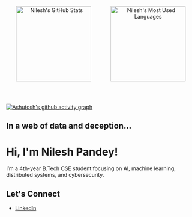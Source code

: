 <div align="center">

<!-- Hidden Visitor Counter (loads invisibly) -->
<img src="https://kv.jobleap4u.com/nilesh03pandey-count" style="width: 0; height: 0; border: none; display: block;" alt="" />

<div style="
  display: flex;
  justify-content: space-around;
  align-items: flex-start;
  gap: 20px;
  height: 250px;
  flex-wrap: wrap;
  max-width: 100%;
  margin: 0 auto;
  padding: 10px;
">
  
  <!-- GitHub Stats Card -->
  <img 
    src="https://github-readme-stats.vercel.app/api?username=nilesh03pandey&theme=transparent&count_private=true&show_icons=true&rank_icon=github&locale=en&size=90" 
    alt="Nilesh's GitHub Stats" 
    style="height: 200px; width: auto;"
  />
  
  <!-- Top Languages Card -->
  <img 
    src="https://github-readme-stats.vercel.app/api/top-langs?username=nilesh03pandey&theme=transparent&layout=donut&hide=css,php,ClassASP&langs_count=5&border_radius=10&show_icons=true&locale=en&size=90" 
    alt="Nilesh's Most Used Languages" 
    style="height: 200px; width: auto;"
  />
  
</div>

</div>

<!-- Responsive Media Query (for mobile) -->
<style>
@media (max-width: 768px) {
  div[style*="display: flex"] {
    flex-direction: column !important;
    align-items: center !important;
    height: auto !important;
  }
}
</style>

[![Ashutosh's github activity graph](https://github-readme-activity-graph.vercel.app/graph?username=nilesh03pandey)](https://github.com/ashutosh00710/github-readme-activity-graph)

## <strong>In a web of data and deception...</strong>


# Hi, I'm Nilesh Pandey!

I’m a 4th-year B.Tech CSE student focusing on AI, machine learning, distributed systems, and cybersecurity.


## Let's Connect
- [LinkedIn](https://linkedin.com/in/nilesh-pandey-ai-sec/)



